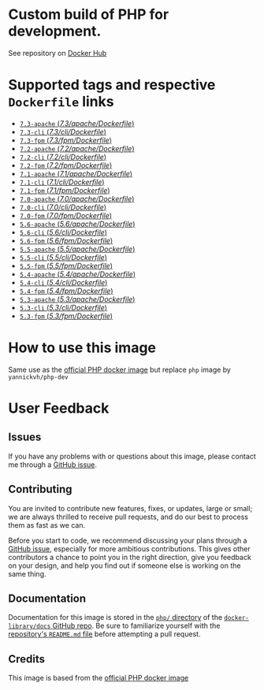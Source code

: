 # Custom build of PHP for development.

See repository on [Docker Hub](https://hub.docker.com/r/yannickvh/php-dev/)

# Supported tags and respective `Dockerfile` links

- [ `7.3-apache` (*7.3/apache/Dockerfile*)](https://github.com/yvh/docker-php-dev/blob/7.3/apache/Dockerfile)
- [ `7.3-cli` (*7.3/cli/Dockerfile*)](https://github.com/yvh/docker-php-dev/blob/7.3/cli/Dockerfile)
- [ `7.3-fpm` (*7.3/fpm/Dockerfile*)](https://github.com/yvh/docker-php-dev/blob/7.3/fpm/Dockerfile)
- [ `7.2-apache` (*7.2/apache/Dockerfile*)](https://github.com/yvh/docker-php-dev/blob/7.2/apache/Dockerfile)
- [ `7.2-cli` (*7.2/cli/Dockerfile*)](https://github.com/yvh/docker-php-dev/blob/7.2/cli/Dockerfile)
- [ `7.2-fpm` (*7.2/fpm/Dockerfile*)](https://github.com/yvh/docker-php-dev/blob/7.2/fpm/Dockerfile)
- [ `7.1-apache` (*7.1/apache/Dockerfile*)](https://github.com/yvh/docker-php-dev/blob/7.1/apache/Dockerfile)
- [ `7.1-cli` (*7.1/cli/Dockerfile*)](https://github.com/yvh/docker-php-dev/blob/7.1/cli/Dockerfile)
- [ `7.1-fpm` (*7.1/fpm/Dockerfile*)](https://github.com/yvh/docker-php-dev/blob/7.1/fpm/Dockerfile)
- [ `7.0-apache` (*7.0/apache/Dockerfile*)](https://github.com/yvh/docker-php-dev/blob/7.0/apache/Dockerfile)
- [ `7.0-cli` (*7.0/cli/Dockerfile*)](https://github.com/yvh/docker-php-dev/blob/7.0/cli/Dockerfile)
- [ `7.0-fpm` (*7.0/fpm/Dockerfile*)](https://github.com/yvh/docker-php-dev/blob/7.0/fpm/Dockerfile)
- [ `5.6-apache` (*5.6/apache/Dockerfile*)](https://github.com/yvh/docker-php-dev/blob/5.6/apache/Dockerfile)
- [ `5.6-cli` (*5.6/cli/Dockerfile*)](https://github.com/yvh/docker-php-dev/blob/5.6/cli/Dockerfile)
- [ `5.6-fpm` (*5.6/fpm/Dockerfile*)](https://github.com/yvh/docker-php-dev/blob/5.6/fpm/Dockerfile)
- [ `5.5-apache` (*5.5/apache/Dockerfile*)](https://github.com/yvh/docker-php-dev/blob/5.5/apache/Dockerfile)
- [ `5.5-cli` (*5.5/cli/Dockerfile*)](https://github.com/yvh/docker-php-dev/blob/5.5/cli/Dockerfile)
- [ `5.5-fpm` (*5.5/fpm/Dockerfile*)](https://github.com/yvh/docker-php-dev/blob/5.5/fpm/Dockerfile)
- [ `5.4-apache` (*5.4/apache/Dockerfile*)](https://github.com/yvh/docker-php-dev/blob/5.4/apache/Dockerfile)
- [ `5.4-cli` (*5.4/cli/Dockerfile*)](https://github.com/yvh/docker-php-dev/blob/5.4/cli/Dockerfile)
- [ `5.4-fpm` (*5.4/fpm/Dockerfile*)](https://github.com/yvh/docker-php-dev/blob/5.4/fpm/Dockerfile)
- [ `5.3-apache` (*5.3/apache/Dockerfile*)](https://github.com/yvh/docker-php-dev/blob/5.3/apache/Dockerfile)
- [ `5.3-cli` (*5.3/cli/Dockerfile*)](https://github.com/yvh/docker-php-dev/blob/5.3/cli/Dockerfile)
- [ `5.3-fpm` (*5.3/fpm/Dockerfile*)](https://github.com/yvh/docker-php-dev/blob/5.3/fpm/Dockerfile)

# How to use this image

Same use as the [official PHP docker image](https://hub.docker.com/_/php/) but replace `php` image by `yannickvh/php-dev`

# User Feedback

## Issues

If you have any problems with or questions about this image, please contact me through a [GitHub issue](https://github.com/yvh/docker-php-dev/issues).

## Contributing

You are invited to contribute new features, fixes, or updates, large or small; we are always thrilled to receive pull requests, and do our best to process them as fast as we can.

Before you start to code, we recommend discussing your plans through a [GitHub issue](https://github.com/docker-library/php/issues), especially for more ambitious contributions. This gives other contributors a chance to point you in the right direction, give you feedback on your design, and help you find out if someone else is working on the same thing.

## Documentation

Documentation for this image is stored in the [`php/` directory](https://github.com/docker-library/docs/tree/master/php) of the [`docker-library/docs` GitHub repo](https://github.com/docker-library/docs). Be sure to familiarize yourself with the [repository's `README.md` file](https://github.com/docker-library/docs/blob/master/README.md) before attempting a pull request.

## Credits

This image is based from the [official PHP docker image](https://hub.docker.com/_/php/)
